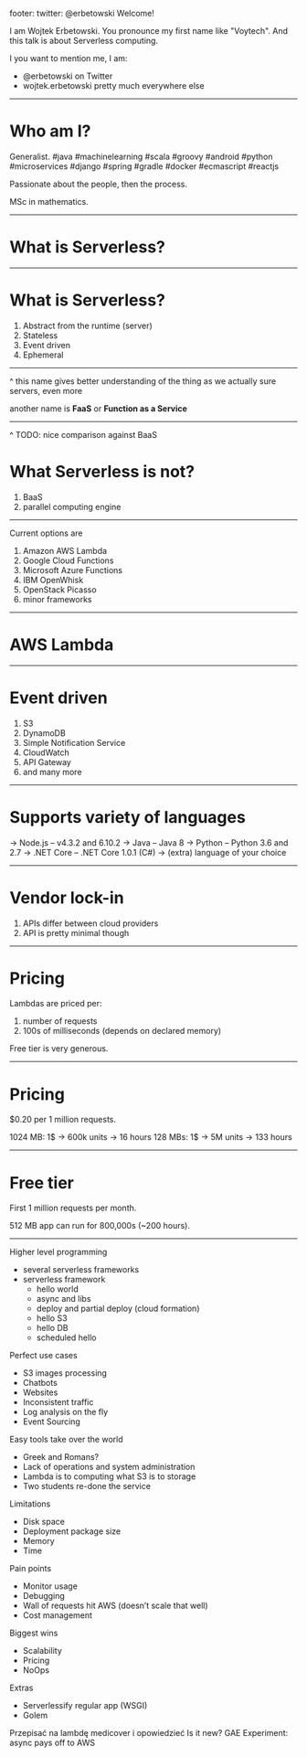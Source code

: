 footer: twitter: @erbetowski
Welcome!

I am Wojtek Erbetowski. You pronounce my first name like "Voytech". And this talk is about Serverless computing.

I you want to mention me, I am:
* @erbetowski on Twitter
* wojtek.erbetowski pretty much everywhere else

---

# Who am I?

Generalist.
 #java #machinelearning #scala #groovy #android
 #python #microservices #django #spring #gradle
 #docker #ecmascript #reactjs

Passionate about the people, then the process.

MSc in mathematics.

---

# What is Serverless?

---

# What is Serverless?

1. Abstract from the runtime (server)
1. Stateless
1. Event driven
1. Ephemeral

---
^ this name gives better understanding of the thing
as we actually sure servers, even more

another name is **FaaS** or **Function as a Service**

---
^ TODO: nice comparison against BaaS

# What Serverless is not?

1. BaaS
1. parallel computing engine

---

Current options are

1. Amazon AWS Lambda
1. Google Cloud Functions
1. Microsoft Azure Functions
1. IBM OpenWhisk
1. OpenStack Picasso
1. minor frameworks

---

# AWS Lambda

---

# Event driven

1. S3
1. DynamoDB
1. Simple Notification Service
1. CloudWatch
1. API Gateway
1. and many more

---

# Supports variety of languages

-> Node.js – v4.3.2 and 6.10.2
-> Java – Java 8
-> Python – Python 3.6 and 2.7
-> .NET Core – .NET Core 1.0.1 (C#)
-> (extra) language of your choice

---

# Vendor lock-in

1. APIs differ between cloud providers
2. API is pretty minimal though

---

# Pricing

Lambdas are priced per:
1. number of requests
1. 100s of milliseconds (depends on declared memory)

Free tier is very generous.

---

# Pricing

$0.20 per 1 million requests.

1024 MB: 1$ -> 600k units -> 16 hours
128 MBs: 1$ -> 5M units -> 133 hours

---

# Free tier

First 1 million requests per month.

512 MB app can run for 800,000s (~200 hours).

---

Higher level programming
* several serverless frameworks
* serverless framework
    * hello world
    * async and libs
    * deploy and partial deploy (cloud formation)
    * hello S3
    * hello DB
    * scheduled hello

Perfect use cases
* S3 images processing
* Chatbots
* Websites
* Inconsistent traffic
* Log analysis on the fly
* Event Sourcing

Easy tools take over the world
* Greek and Romans?
* Lack of operations and system administration
* Lambda is to computing what S3 is to storage
* Two students re-done the service

Limitations
* Disk space
* Deployment package size
* Memory
* Time

Pain points
* Monitor usage
* Debugging
* Wall of requests hit AWS (doesn’t scale that well)
* Cost management

Biggest wins
* Scalability
* Pricing
* NoOps

Extras
* Serverlessify regular app (WSGI)
* Golem

Przepisać na lambdę medicover i opowiedzieć
Is it new? GAE
Experiment: async pays off to AWS
